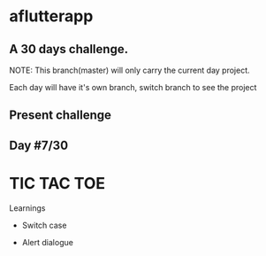 # aflutterapp

## A 30 days challenge.

NOTE: This branch(master) will only carry the current day project.

Each day will have it's own branch, switch branch to see the project

## Present challenge

## Day #7/30

# TIC TAC TOE

Learnings

- Switch case

- Alert dialogue
